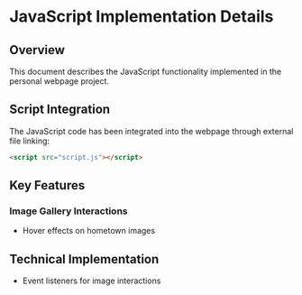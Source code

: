 # JavaScript Implementation Details

## Overview
This document describes the JavaScript functionality implemented in the personal webpage project.

## Script Integration
The JavaScript code has been integrated into the webpage through external file linking:
```html
<script src="script.js"></script>
```

## Key Features

### Image Gallery Interactions
- Hover effects on hometown images

## Technical Implementation
- Event listeners for image interactions